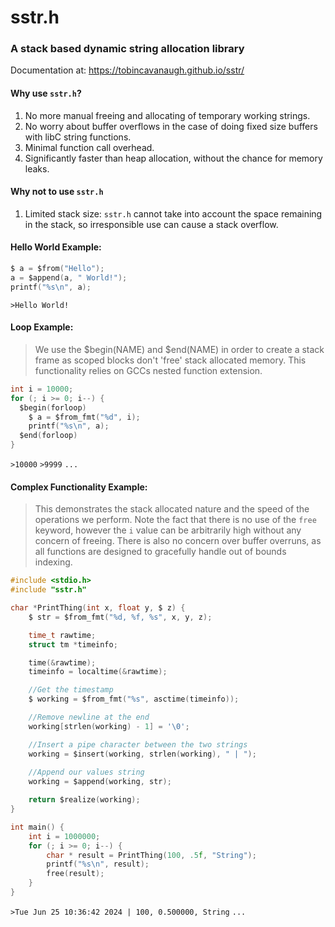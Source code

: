 # sstr.h 

### A stack based dynamic string allocation library
Documentation at: https://tobincavanaugh.github.io/sstr/

#### Why use `sstr.h`?
1. No more manual freeing and allocating of temporary working strings.
2. No worry about buffer overflows in the case of doing fixed size buffers with libC string functions.
3. Minimal function call overhead.
4. Significantly faster than heap allocation, without the chance for memory leaks.

#### Why not to use `sstr.h`
1. Limited stack size: `sstr.h` cannot take into account the space remaining in the stack, so irresponsible use can cause a stack overflow.

#### Hello World Example:
```C
$ a = $from("Hello");
a = $append(a, " World!");
printf("%s\n", a);
```
`>Hello World!`

#### Loop Example:
> We use the $begin(NAME) and $end(NAME) in order to create a stack frame as scoped blocks don't 'free' stack allocated memory. This functionality relies on GCCs nested function extension.
```C
int i = 10000;
for (; i >= 0; i--) {
  $begin(forloop)
    $ a = $from_fmt("%d", i);
    printf("%s\n", a);
  $end(forloop)
}
```
`>10000`
`>9999`
`...`

#### Complex Functionality Example:
> This demonstrates the stack allocated nature and the speed of the operations we perform. Note the fact that there is no use of the `free` keyword, however the `i` value can be arbitrarily high without any concern of freeing. There is also no concern over buffer overruns, as all functions are designed to gracefully handle out of bounds indexing.
```C
#include <stdio.h>
#include "sstr.h"

char *PrintThing(int x, float y, $ z) {
    $ str = $from_fmt("%d, %f, %s", x, y, z);

    time_t rawtime;
    struct tm *timeinfo;

    time(&rawtime);
    timeinfo = localtime(&rawtime);

    //Get the timestamp
    $ working = $from_fmt("%s", asctime(timeinfo));

    //Remove newline at the end
    working[strlen(working) - 1] = '\0';

    //Insert a pipe character between the two strings
    working = $insert(working, strlen(working), " | ");
    
    //Append our values string
    working = $append(working, str);

    return $realize(working);
}

int main() {
    int i = 1000000;
    for (; i >= 0; i--) {
        char * result = PrintThing(100, .5f, "String");
        printf("%s\n", result);
        free(result);
    }
}

```
`>Tue Jun 25 10:36:42 2024 | 100, 0.500000, String`
`...`
